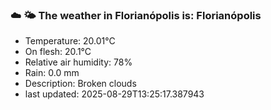 ### ☁️ 🌤️  The weather in Florianópolis is: Florianópolis

- Temperature: 20.01°C
- On flesh: 20.1°C
- Relative air humidity: 78%
- Rain: 0.0 mm
- Description: Broken clouds
- last updated: 2025-08-29T13:25:17.387943

